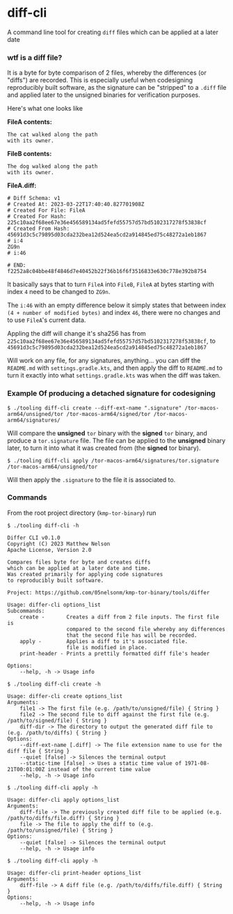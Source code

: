 # diff-cli

A command line tool for creating `diff` files which can be applied at a later date

### wtf is a diff file?

It is a byte for byte comparison of 2 files, whereby the differences (or "diffs") are 
recorded. This is especially useful when codesigning reproducibly built software, as 
the signature can be "stripped" to a `.diff` file and applied later to the unsigned 
binaries for verification purposes.

Here's what one looks like

**FileA contents:**
```
The cat walked along the path
with its owner.
```

**FileB contents:**
```
The dog walked along the path
with its owner.
```

**FileA.diff:**
```
# Diff Schema: v1
# Created At: 2023-03-22T17:40:40.827701908Z
# Created For File: FileA
# Created For Hash: 225c10aa2f68ee67e36e456589134ad5fefd55757d57bd5102317278f53838cf
# Created From Hash: 45691d3c5c79895d03cda232bea12d524ea5cd2a914845ed75c48272a1eb1867
# i:4
ZG9n
# i:46

# END: f2252a8c04bbe48f4846d7e40452b22f36b16f6f3516833e630c778e392b8754
```

It basically says that to turn `FileA` into `FileB`, `FileA` at bytes starting with 
index `4` need to be changed to `ZG9n`.

The `i:46` with an empty difference below it simply states that between index 
`(4 + number of modified bytes)` and index `46`, there were no changes and to
use `FileA`'s current data.

Appling the diff will change it's sha256 has from `225c10aa2f68ee67e36e456589134ad5fefd55757d57bd5102317278f53838cf`,
to `45691d3c5c79895d03cda232bea12d524ea5cd2a914845ed75c48272a1eb1867`

Will work on any file, for any signatures, anything... you can diff the `README.md` with
`settings.gradle.kts`, and then apply the diff to `README.md` to turn it exactly into what
`settings.gradle.kts` was when the diff was taken.

### Example Of producing a detached signature for codesigning

```shell
$ ./tooling diff-cli create --diff-ext-name ".signature" /tor-macos-arm64/unsigned/tor /tor-macos-arm64/signed/tor /tor-macos-arm64/signatures/
```

Will compare the **unsigned** `tor` binary with the **signed** `tor` binary,
and produce a `tor.signature` file. The file can be applied to the **unsigned**
binary later, to turn it into what it was created from (the **signed** tor binary).

```shell
$ ./tooling diff-cli apply /tor-macos-arm64/signatures/tor.signature /tor-macos-arm64/unsigned/tor
```

Will then apply the `.signature` to the file it is associated to.

### Commands

From the root project directory (`kmp-tor-binary`) run

```shell
$ ./tooling diff-cli -h
```

```
Differ CLI v0.1.0
Copyright (C) 2023 Matthew Nelson
Apache License, Version 2.0

Compares files byte for byte and creates diffs
which can be applied at a later date and time.
Was created primarily for applying code signatures
to reproducibly built software.

Project: https://github.com/05nelsonm/kmp-tor-binary/tools/differ

Usage: differ-cli options_list
Subcommands: 
    create -       Creates a diff from 2 file inputs. The first file is
                   compared to the second file whereby any differences
                   that the second file has will be recorded.
    apply -        Applies a diff to it's associated file.
                   file is modified in place.
    print-header - Prints a prettily formatted diff file's header

Options: 
    --help, -h -> Usage info
```

```shell
$ ./tooling diff-cli create -h
```

```
Usage: differ-cli create options_list
Arguments: 
    file1 -> The first file (e.g. /path/to/unsigned/file) { String }
    file2 -> The second file to diff against the first file (e.g. /path/to/signed/file) { String }
    diff-dir -> The directory to output the generated diff file to (e.g. /path/to/diffs) { String }
Options: 
    --diff-ext-name [.diff] -> The file extension name to use for the diff file { String }
    --quiet [false] -> Silences the terminal output 
    --static-time [false] -> Uses a static time value of 1971-08-21T00:01:00Z instead of the current time value 
    --help, -h -> Usage info 

```

```shell
$ ./tooling diff-cli apply -h
```

```
Usage: differ-cli apply options_list
Arguments: 
    diff-file -> The previously created diff file to be applied (e.g. /path/to/diffs/file.diff) { String }
    file -> The file to apply the diff to (e.g. /path/to/unsigned/file) { String }
Options: 
    --quiet [false] -> Silences the terminal output 
    --help, -h -> Usage info
```

```shell
$ ./tooling diff-cli apply -h
```

```
Usage: differ-cli print-header options_list
Arguments: 
    diff-file -> A diff file (e.g. /path/to/diffs/file.diff) { String }
Options: 
    --help, -h -> Usage info
```
